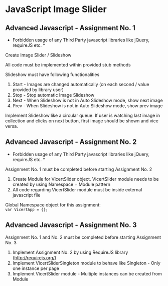 # JavaScript Image Slider

## Advanced Javascript - Assignment No. 1

* Forbidden usage of any Third Party javascript libraries like jQuery, requireJS etc. *

Create Image Slider / Slideshow

All code must be implemented within provided stub methods

Slideshow must have following functionalities

1. Start - Images are changed automatically (on each second / value provided by library user)
2. Stop - Stop automatic Image Slideshow
3. Next - When Slideshow is not in Auto Slideshow mode, show next image
4. Prev - When Slideshow is not in Auto Slideshow mode, show prev image

Implement Slideshow like a circular queue. If user is watching last image in collection and clicks on next button, first image should be shown and vice versa.

## Advanced Javascript - Assignment No. 2

* Forbidden usage of any Third Party javascript libraries like jQuery, requireJS etc. *

Assignment No. 1 must be completed before starting Assignment No. 2

1. Create Module for VicertSlider object. VicertSlider module needs to be created by using Namespace + Module pattern
2. All code regarding VicertSlider module must be inside external javascript file

Global Namespace object for this assignment:  
`var VicertApp = {};`

## Advanced Javascript - Assignment No. 3

Assignment No. 1 and No. 2 must be completed before starting Assignment No. 3

1. Implement Assignment No. 2 by using RequireJS library (http://requirejs.org/)
2. Implement VicertSliderSingleton module to behave like Singleton - Only one instance per page
3. Implement VicertSlider module - Multiple instances can be created from Module 
